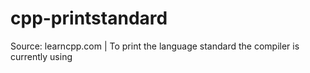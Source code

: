 # cpp-printstandard
Source: learncpp.com | To print the language standard the compiler is currently using

